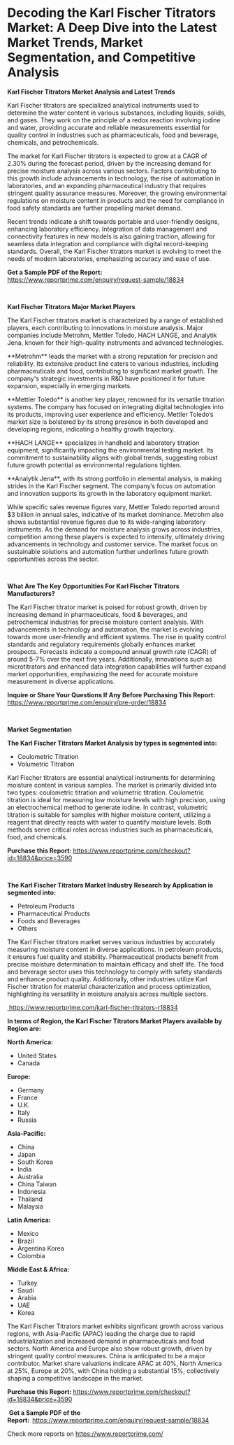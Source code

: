 <p><h1>Decoding the Karl Fischer Titrators Market: A Deep Dive into the Latest Market Trends, Market Segmentation, and Competitive Analysis</h1></p><p><strong>Karl Fischer Titrators Market Analysis and Latest Trends</strong></p>
<p><p>Karl Fischer titrators are specialized analytical instruments used to determine the water content in various substances, including liquids, solids, and gases. They work on the principle of a redox reaction involving iodine and water, providing accurate and reliable measurements essential for quality control in industries such as pharmaceuticals, food and beverage, chemicals, and petrochemicals.</p><p>The market for Karl Fischer titrators is expected to grow at a CAGR of 2.30% during the forecast period, driven by the increasing demand for precise moisture analysis across various sectors. Factors contributing to this growth include advancements in technology, the rise of automation in laboratories, and an expanding pharmaceutical industry that requires stringent quality assurance measures. Moreover, the growing environmental regulations on moisture content in products and the need for compliance in food safety standards are further propelling market demand.</p><p>Recent trends indicate a shift towards portable and user-friendly designs, enhancing laboratory efficiency. Integration of data management and connectivity features in new models is also gaining traction, allowing for seamless data integration and compliance with digital record-keeping standards. Overall, the Karl Fischer titrators market is evolving to meet the needs of modern laboratories, emphasizing accuracy and ease of use.</p></p>
<p><strong>Get a Sample PDF of the Report:&nbsp;</strong> <a href="https://www.reportprime.com/enquiry/request-sample/18834?utm_campaign=3525&utm_medium=2&utm_source=Github&utm_content=ia&utm_term=19032025&utm_id=karl-fischer-titrators">https://www.reportprime.com/enquiry/request-sample/18834</a></p>
<p>&nbsp;</p>
<p><strong>Karl Fischer Titrators Major Market Players</strong></p>
<p><p>The Karl Fischer titrators market is characterized by a range of established players, each contributing to innovations in moisture analysis. Major companies include Metrohm, Mettler Toledo, HACH LANGE, and Analytik Jena, known for their high-quality instruments and advanced technologies.</p><p>**Metrohm** leads the market with a strong reputation for precision and reliability. Its extensive product line caters to various industries, including pharmaceuticals and food, contributing to significant market growth. The company's strategic investments in R&D have positioned it for future expansion, especially in emerging markets.</p><p>**Mettler Toledo** is another key player, renowned for its versatile titration systems. The company has focused on integrating digital technologies into its products, improving user experience and efficiency. Mettler Toledo’s market size is bolstered by its strong presence in both developed and developing regions, indicating a healthy growth trajectory.</p><p>**HACH LANGE** specializes in handheld and laboratory titration equipment, significantly impacting the environmental testing market. Its commitment to sustainability aligns with global trends, suggesting robust future growth potential as environmental regulations tighten.</p><p>**Analytik Jena**, with its strong portfolio in elemental analysis, is making strides in the Karl Fischer segment. The company’s focus on automation and innovation supports its growth in the laboratory equipment market.</p><p>While specific sales revenue figures vary, Mettler Toledo reported around $3 billion in annual sales, indicative of its market dominance. Metrohm also shows substantial revenue figures due to its wide-ranging laboratory instruments. As the demand for moisture analysis grows across industries, competition among these players is expected to intensify, ultimately driving advancements in technology and customer service. The market focus on sustainable solutions and automation further underlines future growth opportunities across the sector.</p></p>
<p>&nbsp;</p>
<p><strong>What Are The Key Opportunities For Karl Fischer Titrators Manufacturers?</strong></p>
<p><p>The Karl Fischer titrator market is poised for robust growth, driven by increasing demand in pharmaceuticals, food & beverages, and petrochemical industries for precise moisture content analysis. With advancements in technology and automation, the market is evolving towards more user-friendly and efficient systems. The rise in quality control standards and regulatory requirements globally enhances market prospects. Forecasts indicate a compound annual growth rate (CAGR) of around 5-7% over the next five years. Additionally, innovations such as microtitrators and enhanced data integration capabilities will further expand market opportunities, emphasizing the need for accurate moisture measurement in diverse applications.</p></p>
<p><strong>Inquire or Share Your Questions If Any Before Purchasing This Report:</strong> <a href="https://www.reportprime.com/enquiry/pre-order/18834?utm_campaign=3525&utm_medium=2&utm_source=Github&utm_content=ia&utm_term=19032025&utm_id=karl-fischer-titrators">https://www.reportprime.com/enquiry/pre-order/18834</a></p>
<p>&nbsp;</p>
<p><strong>Market Segmentation</strong></p>
<p><strong>The Karl Fischer Titrators Market Analysis by types is segmented into:</strong></p>
<p><ul><li>Coulometric Titration</li><li>Volumetric Titration</li></ul></p>
<p><p>Karl Fischer titrators are essential analytical instruments for determining moisture content in various samples. The market is primarily divided into two types: coulometric titration and volumetric titration. Coulometric titration is ideal for measuring low moisture levels with high precision, using an electrochemical method to generate iodine. In contrast, volumetric titration is suitable for samples with higher moisture content, utilizing a reagent that directly reacts with water to quantify moisture levels. Both methods serve critical roles across industries such as pharmaceuticals, food, and chemicals.</p></p>
<p><strong>Purchase this Report:&nbsp;</strong><a href="https://www.reportprime.com/checkout?id=18834&price=3590&utm_campaign=3525&utm_medium=2&utm_source=Github&utm_content=ia&utm_term=19032025&utm_id=karl-fischer-titrators">https://www.reportprime.com/checkout?id=18834&price=3590</a></p>
<p>&nbsp;</p>
<p><strong>The Karl Fischer Titrators Market Industry Research by Application is segmented into:</strong></p>
<p><ul><li>Petroleum Products</li><li>Pharmaceutical Products</li><li>Foods and Beverages</li><li>Others</li></ul></p>
<p><p>The Karl Fischer titrators market serves various industries by accurately measuring moisture content in diverse applications. In petroleum products, it ensures fuel quality and stability. Pharmaceutical products benefit from precise moisture determination to maintain efficacy and shelf life. The food and beverage sector uses this technology to comply with safety standards and enhance product quality. Additionally, other industries utilize Karl Fischer titration for material characterization and process optimization, highlighting its versatility in moisture analysis across multiple sectors.</p></p>
<p><a href="https://www.reportprime.com/karl-fischer-titrators-r18834?utm_campaign=3525&utm_medium=2&utm_source=Github&utm_content=ia&utm_term=19032025&utm_id=karl-fischer-titrators">&nbsp;https://www.reportprime.com/karl-fischer-titrators-r18834</a></p>
<p><strong>In terms of Region, the Karl Fischer Titrators Market Players available by Region are:</strong></p>
<p>
    <p> <strong> North America: </strong>
        <ul>
            <li>United States</li>
            <li>Canada</li>
        </ul>
        </p> 
    <p> <strong> Europe: </strong>
        <ul>
            <li>Germany</li>
            <li>France</li>
            <li>U.K.</li>
            <li>Italy</li>
            <li>Russia</li>
        </ul>
        </p> 
    <p> <strong> Asia-Pacific: </strong>
        <ul>
            <li>China</li>
            <li>Japan</li>
            <li>South Korea</li>
            <li>India</li>
            <li>Australia</li>
            <li>China Taiwan</li>
            <li>Indonesia</li>
            <li>Thailand</li>
            <li>Malaysia</li>
        </ul>
        </p> 
    <p> <strong> Latin America: </strong>
        <ul>
            <li>Mexico</li>
            <li>Brazil</li>
            <li>Argentina Korea</li>
            <li>Colombia</li>
        </ul>
        </p> 
    <p> <strong> Middle East & Africa: </strong>
        <ul>
            <li>Turkey</li>
            <li>Saudi</li>
            <li>Arabia</li>
            <li>UAE</li>
            <li>Korea</li>
        </ul>
    </p>
    </p>
<p><p>The Karl Fischer Titrators market exhibits significant growth across various regions, with Asia-Pacific (APAC) leading the charge due to rapid industrialization and increased demand in pharmaceuticals and food sectors. North America and Europe also show robust growth, driven by stringent quality control measures. China is anticipated to be a major contributor. Market share valuations indicate APAC at 40%, North America at 25%, Europe at 20%, with China holding a substantial 15%, collectively shaping a competitive landscape in the market.</p></p>
<p><strong>Purchase this Report: </strong><a href="https://www.reportprime.com/checkout?id=18834&price=3590&utm_campaign=3525&utm_medium=2&utm_source=Github&utm_content=ia&utm_term=19032025&utm_id=karl-fischer-titrators">https://www.reportprime.com/checkout?id=18834&price=3590</a></p>
<p>&nbsp;<strong>Get a Sample PDF of the Report:&nbsp;&nbsp;</strong><a href="https://www.reportprime.com/enquiry/request-sample/18834?utm_campaign=3525&utm_medium=2&utm_source=Github&utm_content=ia&utm_term=19032025&utm_id=karl-fischer-titrators">https://www.reportprime.com/enquiry/request-sample/18834</a></p>
<p><strong></strong></p>
<p>Check more reports on <a href="https://www.reportprime.com/?utm_campaign=3525&utm_medium=2&utm_source=Github&utm_content=ia&utm_term=19032025&utm_id=karl-fischer-titrators">https://www.reportprime.com/</a></p>